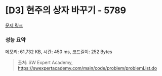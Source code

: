 # [D3] 현주의 상자 바꾸기 - 5789 

[문제 링크](https://swexpertacademy.com/main/code/problem/problemDetail.do?contestProbId=AWYygN36Qn8DFAVm) 

### 성능 요약

메모리: 61,732 KB, 시간: 450 ms, 코드길이: 252 Bytes



> 출처: SW Expert Academy, https://swexpertacademy.com/main/code/problem/problemList.do